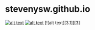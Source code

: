 # stevenysw.github.io
[![alt text][1.1]][1]
[![alt text][2.1]][2]
[![alt text][3.1]][3]



<!-- links to social media icons -->
<!-- no need to change these -->

<!-- icons with padding -->

[1.1]: http://i.imgur.com/P3YfQoD.png (facebook icon with padding)
[2.1]: http://i.imgur.com/0o48UoR.png (github icon with padding)

[1]: https://www.facebook.com/steven2249/
[2]: https://github.com/stevenysw/
